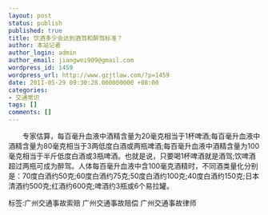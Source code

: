 ```yaml
---
layout: post
status: publish
published: true
title: 饮酒多少会达到酒驾和醉驾标准？
author: 本站记者
author_login: admin
author_email: jiangwei909@gmail.com
wordpress_id: 1459
wordpress_url: http://www.gzjtlaw.com/?p=1459
date: 2011-05-29 09:30:28.000000000 +08:00
categories:
- 交通常识
tags: []
comments: []
---
```

　　专家估算，每百毫升血液中酒精含量为20毫克相当于1杯啤酒;每百毫升血液中酒精含量为80毫克相当于3两低度白酒或两瓶啤酒;每百毫升血液中酒精含量为100毫克相当于半斤低度白酒或3瓶啤酒。也就是说，只要喝1杯啤酒就是酒驾;饮啤酒超过两瓶可成为醉驾。人体每百毫升血液中含100毫克酒精时，不同酒类量化分别是：70度白酒约50克;60度白酒约75克;50度白酒约100克;40度白酒约150克;日本清酒约500克;红酒约600克;啤酒约3瓶或6个易拉罐。标签:广州交通事故索赔 广州交通事故赔偿 广州交通事故律师
